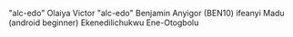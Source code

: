 
"alc-edo" 
Olaiya Victor
"alc-edo"
Benjamin Anyigor (BEN10)
ifeanyi Madu (android beginner)
Ekenedilichukwu Ene-Otogbolu

